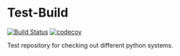 # Test-Build
[![Build Status](https://travis-ci.com/etown-blue-team/Test-Build.svg?branch=master)](https://travis-ci.com/etown-blue-team/Test-Build)
[![codecov](https://codecov.io/gh/etown-blue-team/Test-Build/branch/master/graph/badge.svg)](https://codecov.io/gh/etown-blue-team/Test-Build)


Test repository for checking out different python systems.
